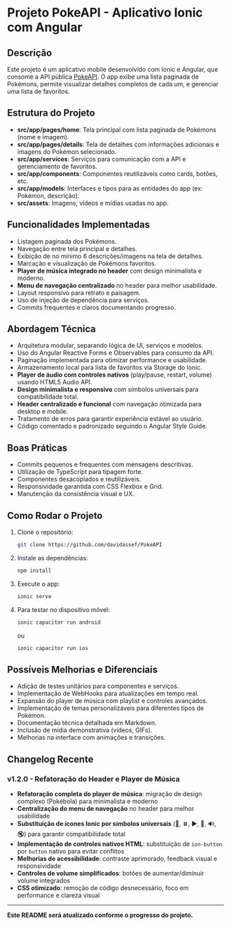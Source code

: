 
# Projeto PokeAPI - Aplicativo Ionic com Angular

## Descrição
Este projeto é um aplicativo mobile desenvolvido com Ionic e Angular, que consome a API pública [PokeAPI](https://pokeapi.co/). O app exibe uma lista paginada de Pokémons, permite visualizar detalhes completos de cada um, e gerenciar uma lista de favoritos.

## Estrutura do Projeto
- **src/app/pages/home**: Tela principal com lista paginada de Pokémons (nome e imagem).
- **src/app/pages/details**: Tela de detalhes com informações adicionais e imagens do Pokémon selecionado.
- **src/app/services**: Serviços para comunicação com a API e gerenciamento de favoritos.
- **src/app/components**: Componentes reutilizáveis como cards, botões, etc.
- **src/app/models**: Interfaces e tipos para as entidades do app (ex: Pokémon, descrição).
- **src/assets**: Imagens, vídeos e mídias usadas no app.

## Funcionalidades Implementadas
- Listagem paginada dos Pokémons.
- Navegação entre tela principal e detalhes.
- Exibição de no mínimo 6 descrições/imagens na tela de detalhes.
- Marcação e visualização de Pokémons favoritos.
- **Player de música integrado no header** com design minimalista e moderno.
- **Menu de navegação centralizado** no header para melhor usabilidade.
- Layout responsivo para retrato e paisagem.
- Uso de injeção de dependência para serviços.
- Commits frequentes e claros documentando progresso.

## Abordagem Técnica
- Arquitetura modular, separando lógica de UI, serviços e modelos.
- Uso do Angular Reactive Forms e Observables para consumo da API.
- Paginação implementada para otimizar performance e usabilidade.
- Armazenamento local para lista de favoritos via Storage do Ionic.
- **Player de áudio com controles nativos** (play/pause, restart, volume) usando HTML5 Audio API.
- **Design minimalista e responsivo** com símbolos universais para compatibilidade total.
- **Header centralizado e funcional** com navegação otimizada para desktop e mobile.
- Tratamento de erros para garantir experiência estável ao usuário.
- Código comentado e padronizado seguindo o Angular Style Guide.

## Boas Práticas
- Commits pequenos e frequentes com mensagens descritivas.
- Utilização de TypeScript para tipagem forte.
- Componentes desacoplados e reutilizáveis.
- Responsividade garantida com CSS Flexbox e Grid.
- Manutenção da consistência visual e UX.

## Como Rodar o Projeto
1. Clone o repositório:
   ```bash
   git clone https://github.com/davidassef/PokeAPI
   ```
2. Instale as dependências:
   ```bash
   npm install
   ```
3. Execute o app:
   ```bash
   ionic serve
   ```
4. Para testar no dispositivo móvel:
   ```bash
   ionic capacitor run android
   ```
   ou
   ```bash
   ionic capacitor run ios
   ```

## Possíveis Melhorias e Diferenciais
- Adição de testes unitários para componentes e serviços.
- Implementação de WebHooks para atualizações em tempo real.
- Expansão do player de música com playlist e controles avançados.
- Implementação de temas personalizáveis para diferentes tipos de Pokémon.
- Documentação técnica detalhada em Markdown.
- Inclusão de mídia demonstrativa (vídeos, GIFs).
- Melhorias na interface com animações e transições.

## Changelog Recente
### v1.2.0 - Refatoração do Header e Player de Música
- **Refatoração completa do player de música**: migração de design complexo (Pokébola) para minimalista e moderno
- **Centralização do menu de navegação** no header para melhor usabilidade
- **Substituição de ícones Ionic por símbolos universais** (🎵, ⏸️, ▶️, 🔄, 🔊, 🔇) para garantir compatibilidade total
- **Implementação de controles nativos HTML**: substituição de `ion-button` por `button` nativo para evitar conflitos
- **Melhorias de acessibilidade**: contraste aprimorado, feedback visual e responsividade
- **Controles de volume simplificados**: botões de aumentar/diminuir volume integrados
- **CSS otimizado**: remoção de código desnecessário, foco em performance e clareza visual

---

**Este README será atualizado conforme o progresso do projeto.**
